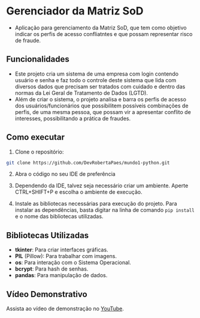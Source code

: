 # Gerenciador da Matriz SoD

- Aplicação para gerenciamento da Matriz SoD, que tem como objetivo indicar os perfis de acesso confliatntes e que possam representar risco de fraude.

## Funcionalidades

- Este projeto cria um sistema de uma empresa com login contendo usuário e senha e faz todo o controle deste sistema que lida com diversos dados que precisam ser tratados com cuidado e dentro das normas da Lei Geral de Tratamento de Dados (LGTD).
- Além de criar o sistema, o projeto analisa e barra os perfis de acesso dos usuários/funcionários que possibilitem possíveis combinações de perfis, de uma mesma pessoa, que possam vir a apresentar conflito de interesses, possibilitando a prática de fraudes.

## Como executar
1. Clone o repositório: 
```bash
git clone https://github.com/DevRobertaPaes/mundo1-python.git
```

2. Abra o código no seu IDE de preferência

3. Dependendo da IDE, talvez seja necessário criar um ambiente. Aperte CTRL+SHIFT+P e escolha o ambiente de execução.

3. Instale as bibliotecas necessárias para execução do projeto. Para instalar as dependências, basta digitar na linha de comando `pip install` e o nome das bibliotecas utilizadas.

## Bibliotecas Utilizadas
- __tkinter__: Para criar interfaces gráficas.
- __PIL__ (Pillow): Para trabalhar com imagens.
- __os__: Para interação com o Sistema Operacional.
- __bcrypt__: Para hash de senhas.
- __pandas__: Para manipulação de dados.

## Vídeo Demonstrativo

Assista ao vídeo de demonstração no [YouTube](https://youtu.be/wYv_81VNJoQ?si=vVExiGDWvA3DuR5t).
